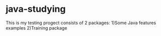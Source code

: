 # java-studying

This is my testing progect consists of 2 packages:
1)Some Java features examples
2)Training package
